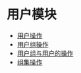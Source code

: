 <!-- ex_nonav -->

# 用户模块

* [用户操作](../user/user.md)
* [用户组操作](../group/user-group.md)
* [用户组与用户的操作](../group/membership.md)
* [组集操作](../group/super-group.md)